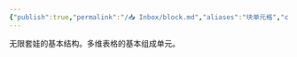 ```yaml
---
{"publish":true,"permalink":"/📥 Inbox/block.md","aliases":"块单元格","created":"2025-07-10","modified":"2025-07-10","published":"2025-07-10T17:49:02.624+08:00","cssclasses":""}
---
```



无限套娃的基本结构。多维表格的基本组成单元。
